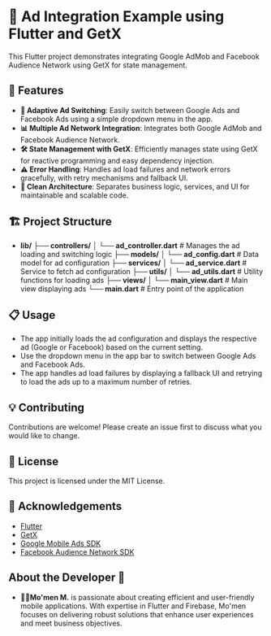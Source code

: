 # 📱 Ad Integration Example using Flutter and GetX

This Flutter project demonstrates integrating Google AdMob and Facebook Audience Network using GetX for state management. 

## 🚀 Features

- **🔄 Adaptive Ad Switching**: Easily switch between Google Ads and Facebook Ads using a simple dropdown menu in the app.
- **📊 Multiple Ad Network Integration**: Integrates both Google AdMob and Facebook Audience Network.
- **🛠️ State Management with GetX**: Efficiently manages state using GetX for reactive programming and easy dependency injection.
- **⚠️ Error Handling**: Handles ad load failures and network errors gracefully, with retry mechanisms and fallback UI.
- **📐 Clean Architecture**: Separates business logic, services, and UI for maintainable and scalable code.

## 🏗️ Project Structure

- **lib/**
**├── controllers/**
**│ └── ad_controller.dart** # Manages the ad loading and switching logic
**├── models/**
**│ └── ad_config.dart** # Data model for ad configuration
**├── services/**
**│ └── ad_service.dart** # Service to fetch ad configuration
**├── utils/**
**│ └── ad_utils.dart** # Utility functions for loading ads
**├── views/**
**│ └── main_view.dart** # Main view displaying ads
**└── main.dart** # Entry point of the application


## 📋 Usage

- The app initially loads the ad configuration and displays the respective ad (Google or Facebook) based on the current setting.
- Use the dropdown menu in the app bar to switch between Google Ads and Facebook Ads.
- The app handles ad load failures by displaying a fallback UI and retrying to load the ads up to a maximum number of retries.

## 💡 Contributing

Contributions are welcome! Please create an issue first to discuss what you would like to change.

## 📄 License

This project is licensed under the MIT License.

## 🙏 Acknowledgements

- [Flutter](https://flutter.dev/)
- [GetX](https://pub.dev/packages/get)
- [Google Mobile Ads SDK](https://pub.dev/packages/google_mobile_ads)
- [Facebook Audience Network SDK](https://pub.dev/packages/facebook_audience_network)

## About the Developer 🌟

- **👨‍💻Mo'men M.** is passionate about creating efficient and user-friendly mobile applications. With expertise in Flutter and Firebase, Mo'men focuses on delivering robust solutions that enhance user experiences and meet business objectives.
